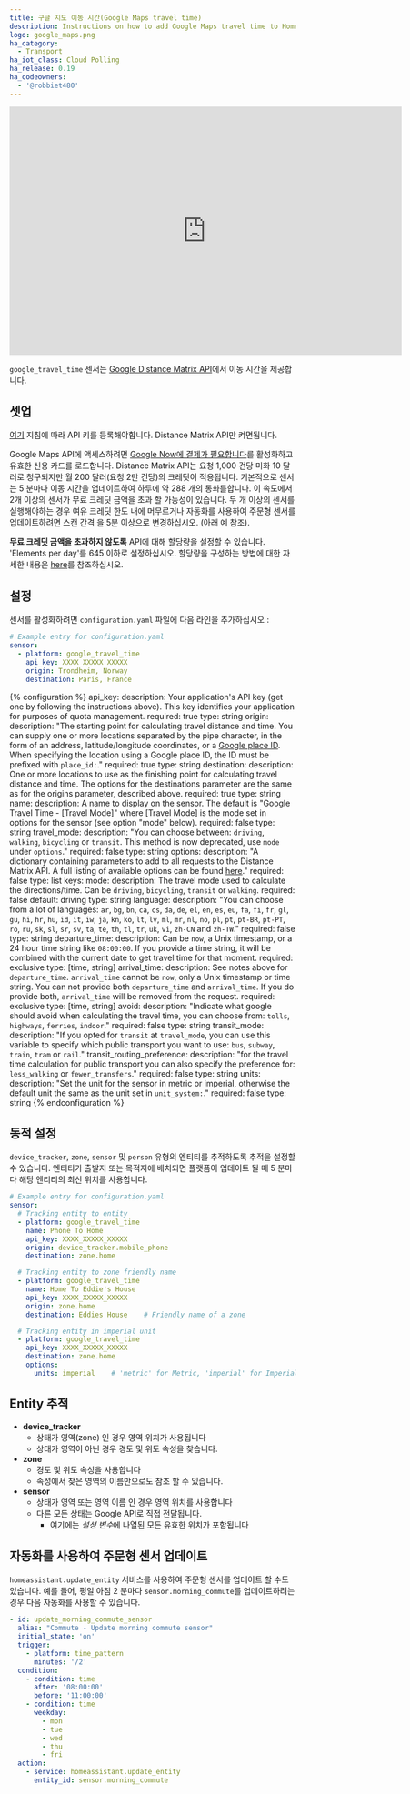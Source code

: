 ```yaml
---
title: 구글 지도 이동 시간(Google Maps travel time)
description: Instructions on how to add Google Maps travel time to Home Assistant.
logo: google_maps.png
ha_category:
  - Transport
ha_iot_class: Cloud Polling
ha_release: 0.19
ha_codeowners:
  - '@robbiet480'
---
```

<iframe width="690" height="437" src="https://www.youtube.com/embed/DdMmEbKp4_o" frameborder="0" allow="accelerometer; autoplay; encrypted-media; gyroscope; picture-in-picture" allowfullscreen></iframe>

`google_travel_time` 센서는 [Google Distance Matrix API](https://developers.google.com/maps/documentation/distance-matrix/)에서 이동 시간을 제공합니다.

## 셋업

[여기](https://github.com/googlemaps/google-maps-services-python#api-keys) 지침에 따라 API 키를 등록해야합니다. Distance Matrix API만 켜면됩니다.

Google Maps API에 액세스하려면 [Google Now에 결제가 필요합니다](https://mapsplatform.googleblog.com/2018/05/introducing-google-maps-platform.html)를 활성화하고 유효한 신용 카드를 로드합니다. Distance Matrix API는 요청 1,000 건당 미화 10 달러로 청구되지만 월 200 달러(요청 2만 건당)의 크레딧이 적용됩니다. 기본적으로 센서는 5 분마다 이동 시간을 업데이트하여 하루에 약 288 개의 통화를합니다. 이 속도에서 2개 이상의 센서가 무료 크레딧 금액을 초과 할 가능성이 있습니다. 두 개 이상의 센서를 실행해야하는 경우 여유 크레딧 한도 내에 머무르거나 자동화를 사용하여 주문형 센서를 업데이트하려면 스캔 간격 을 5분 이상으로 변경하십시오. (아래 예 참조).

**무료 크레딧 금액을 초과하지 않도록** API에 대해 할당량을 설정할 수 있습니다. 'Elements per day'를 645 이하로 설정하십시오. 할당량을 구성하는 방법에 대한 자세한 내용은 [here](https://developers.google.com/maps/documentation/distance-matrix/usage-and-billing#set-caps)를 참조하십시오.

## 설정

센서를 활성화하려면 `configuration.yaml` 파일에 다음 라인을 추가하십시오 :

```yaml
# Example entry for configuration.yaml
sensor:
  - platform: google_travel_time
    api_key: XXXX_XXXXX_XXXXX
    origin: Trondheim, Norway
    destination: Paris, France
```

{% configuration %}
api_key:
  description: Your application's API key (get one by following the instructions above). This key identifies your application for purposes of quota management.
  required: true
  type: string
origin:
  description: "The starting point for calculating travel distance and time. You can supply one or more locations separated by the pipe character, in the form of an address, latitude/longitude coordinates, or a [Google place ID](https://developers.google.com/places/place-id). When specifying the location using a Google place ID, the ID must be prefixed with `place_id:`."
  required: true
  type: string
destination:
  description: One or more locations to use as the finishing point for calculating travel distance and time. The options for the destinations parameter are the same as for the origins parameter, described above.
  required: true
  type: string
name:
  description: A name to display on the sensor. The default is "Google Travel Time - [Travel Mode]" where [Travel Mode] is the mode set in options for the sensor (see option "mode" below).
  required: false
  type: string
travel_mode:
  description: "You can choose between: `driving`, `walking`, `bicycling` or `transit`. This method is now deprecated, use `mode` under `options`."
  required: false
  type: string
options:
  description: "A dictionary containing parameters to add to all requests to the Distance Matrix API. A full listing of available options can be found [here](https://developers.google.com/maps/documentation/distance-matrix/intro#RequestParameters)."
  required: false
  type: list
  keys:
    mode:
      description: The travel mode used to calculate the directions/time. Can be `driving`, `bicycling`, `transit` or `walking`.
      required: false
      default: driving
      type: string
    language:
      description: "You can choose from a lot of languages: `ar`, `bg`, `bn`, `ca`, `cs`, `da`, `de`, `el`, `en`, `es`, `eu`, `fa`, `fi`, `fr`, `gl`, `gu`, `hi`, `hr`, `hu`, `id`, `it`, `iw`, `ja`, `kn`, `ko`, `lt`, `lv`, `ml`, `mr`, `nl`, `no`, `pl`, `pt`, `pt-BR`, `pt-PT`, `ro`, `ru`, `sk`, `sl`, `sr`, `sv`, `ta`, `te`, `th`, `tl`, `tr`, `uk`, `vi`, `zh-CN` and `zh-TW`."
      required: false
      type: string
    departure_time:
      description: Can be `now`, a Unix timestamp, or a 24 hour time string like `08:00:00`. If you provide a time string, it will be combined with the current date to get travel time for that moment.
      required: exclusive
      type: [time, string]
    arrival_time:
      description: See notes above for `departure_time`. `arrival_time` cannot be `now`, only a Unix timestamp or time string. You can not provide both `departure_time` and `arrival_time`. If you do provide both, `arrival_time` will be removed from the request.
      required: exclusive
      type: [time, string]
    avoid:
      description: "Indicate what google should avoid when calculating the travel time, you can choose from: `tolls`, `highways`, `ferries`, `indoor`."
      required: false
      type: string
    transit_mode:
      description: "If you opted for `transit` at `travel_mode`, you can use this variable to specify which public transport you want to use: `bus`, `subway`, `train`, `tram` or `rail`."
    transit_routing_preference:
      description: "for the travel time calculation for public transport you can also specify the preference for: `less_walking` or `fewer_transfers`."
      required: false
      type: string
    units:
      description: "Set the unit for the sensor in metric or imperial, otherwise the default unit the same as the unit set in `unit_system:`."
      required: false
      type: string
{% endconfiguration %}

## 동적 설정

`device_tracker`, `zone`, `sensor` 및 `person` 유형의 엔티티를 추적하도록 추적을 설정할 수 있습니다. 엔티티가 출발지 또는 목적지에 배치되면 플랫폼이 업데이트 될 때 5 분마다 해당 엔티티의 최신 위치를 사용합니다.

```yaml
# Example entry for configuration.yaml
sensor:
  # Tracking entity to entity
  - platform: google_travel_time
    name: Phone To Home
    api_key: XXXX_XXXXX_XXXXX
    origin: device_tracker.mobile_phone
    destination: zone.home

  # Tracking entity to zone friendly name
  - platform: google_travel_time
    name: Home To Eddie's House
    api_key: XXXX_XXXXX_XXXXX
    origin: zone.home
    destination: Eddies House    # Friendly name of a zone

  # Tracking entity in imperial unit
  - platform: google_travel_time
    api_key: XXXX_XXXXX_XXXXX
    destination: zone.home
    options:
      units: imperial    # 'metric' for Metric, 'imperial' for Imperial
```

## Entity 추적

- **device_tracker**
  - 상태가 영역(zone) 인 경우 영역 위치가 사용됩니다
  - 상태가 영역이 아닌 경우 경도 및 위도 속성을 찾습니다.
- **zone**
  - 경도 및 위도 속성을 사용합니다
  - 속성에서 찾은 영역의 이름만으로도 참조 할 수 있습니다.
- **sensor**
  - 상태가 영역 또는 영역 이름 인 경우 영역 위치를 사용합니다
  - 다른 모든 상태는 Google API로 직접 전달됩니다.
    - 여기에는 *설성 변수*에 나열된 모든 유효한 위치가 포함됩니다

## 자동화를 사용하여 주문형 센서 업데이트

`homeassistant.update_entity` 서비스를 사용하여 주문형 센서를 업데이트 할 수도 있습니다. 예를 들어, 평일 아침 2 분마다 `sensor.morning_commute`를 업데이트하려는 경우 다음 자동화를 사용할 수 있습니다.

```yaml
- id: update_morning_commute_sensor
  alias: "Commute - Update morning commute sensor"
  initial_state: 'on'
  trigger:
    - platform: time_pattern
      minutes: '/2'
  condition:
    - condition: time
      after: '08:00:00'
      before: '11:00:00'
    - condition: time
      weekday:
        - mon
        - tue
        - wed
        - thu
        - fri
  action:
    - service: homeassistant.update_entity
      entity_id: sensor.morning_commute
```
